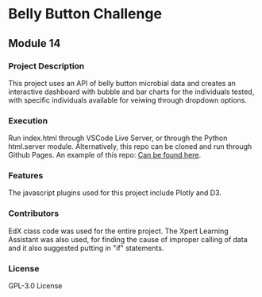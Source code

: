 # Belly Button Challenge
## Module 14

### Project Description
This project uses an API of belly button microbial data and creates an interactive dashboard with bubble and bar charts for the individuals tested, with specific individuals available for veiwing through dropdown options. 

### Execution
Run index.html through VSCode Live Server, or through the Python html.server module. Alternatively, this repo can be cloned and run through Github Pages. An example of this repo: [Can be found here](https://Sorted-Filtered.github.io/).

### Features
The javascript plugins used for this project include Plotly and D3. 

### Contributors
EdX class code was used for the entire project. The Xpert Learning Assistant was also used, for finding the cause of improper calling of data and it also suggested putting in "if" statements.

### License
GPL-3.0 License
